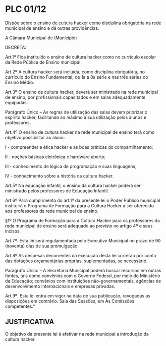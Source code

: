 # PLC 01/12

Dispõe sobre o ensino de cultura hacker como disciplina obrigatória na rede municipal de ensino e dá outras providências.

A Câmara Municipal de (Munícipio)

DECRETA:

Art.1º Fica instituído o ensino de cultura hacker como no currículo escolar da Rede Pública de Ensino municipal.

Art.2º A cultura hacker será incluída, como disciplina obrigatória, no currículo do Ensino Fundamental, de 1a a 8a série e nas três séries do Ensino Médio.

Art.3º O ensino de cultura hacker, deverá ser ministrado na rede municipal de ensino, por profissionais capacitados e em salas adequadamente equipadas.

Parágrafo Único – As regras de utilização das salas devem priorizar o espírito hacker, facilitando ao máximo a sua utilização pelos alunos e professores.

Art.4º O ensino de cultura hacker na rede municipal de ensino terá como objetivo possibilitar ao aluno:

I - compreender a ética hacker e as boas práticas do compartilhamento;

II - noções básicas eletrônica e hardware aberto;

III - conhecimento de lógica de programação e suas linguagens;

IV - conhecimento sobre a história da cultura hacker.

Art.5º Na educação infantil, o ensino da cultura hacker poderá ser ministrado pelos professores de Educação Infantil.

Art.6º Para cumprimento do art.1º da presente lei o Poder Público municipal instituirá o Programa de Formação para a Cultura Hacker a ser oferecido aos professores da rede municipal de ensino.

§1º O Programa de Formação para a Cultura Hacker para os professores da rede municipal de ensino será adequado ao previsto no artigo 4º e seus incisos.

Art.7º. Esta lei será regulamentada pelo Executivo Municipal no prazo de 90 (noventa) dias de sua promulgação.

Art.8º  As despesas decorrentes da execução desta lei correrão por conta das dotações orçamentárias próprias, suplementadas, se necessário.

Parágrafo Único – A Secretaria Municipal poderá buscar recursos em outras fontes, tais como convênios com o Governo Federal, por meio do Ministério da Educação; convênios com instituições não-governamentais, agências de desenvolvimento internacionais e empresas privadas.

Art.9º. Esta lei entra em vigor na data de sua publicação, revogadas as disposições em contrário.
Sala das Sessões, em Às Comissões competentes."

## JUSTIFICATIVA

O objetivo da presente lei é efetivar na rede municipal a introdução da cultura hacker.